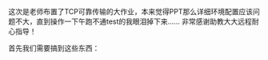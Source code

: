 这次是老师布置了TCP可靠传输的大作业，本来觉得PPT那么详细环境配置应该问题不大，直到操作一下午跑不通test的我眼泪掉下来......
非常感谢助教大大远程耐心指导！

首先我们需要搞到这些东西：

